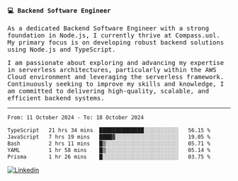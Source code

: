 
<samp>
  
#### 💻 Backend Software Engineer

As a dedicated Backend Software Engineer with a strong foundation in Node.js, I currently thrive at Compass.uol. My primary focus is on developing robust backend solutions using Node.js and TypeScript.

I am passionate about exploring and advancing my expertise in serverless architectures, particularly within the AWS Cloud environment and leveraging the serverless framework. Continuously seeking to improve my skills and knowledge, I am committed to delivering high-quality, scalable, and efficient backend systems.

---

<!--START_SECTION:waka-->

```txt
From: 11 October 2024 - To: 18 October 2024

TypeScript   21 hrs 34 mins  ██████████████░░░░░░░░░░░   56.15 %
JavaScript   7 hrs 19 mins   ████▓░░░░░░░░░░░░░░░░░░░░   19.05 %
Bash         2 hrs 11 mins   █▒░░░░░░░░░░░░░░░░░░░░░░░   05.71 %
YAML         1 hr 58 mins    █▒░░░░░░░░░░░░░░░░░░░░░░░   05.14 %
Prisma       1 hr 26 mins    █░░░░░░░░░░░░░░░░░░░░░░░░   03.75 %
```

<!--END_SECTION:waka-->
  
</samp>

[![Linkedin](https://img.shields.io/badge/-Mateus%20Garcia-c080ff?style=flat-square&logo=Linkedin&logoColor=white&link=https://www.linkedin.com/in/mpgxc)](https://www.linkedin.com/in/mateusogarcia) 
